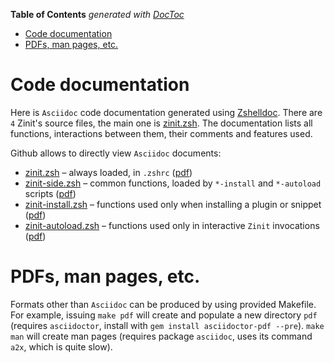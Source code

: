 <!-- START doctoc generated TOC please keep comment here to allow auto update -->
<!-- DON'T EDIT THIS SECTION, INSTEAD RE-RUN doctoc TO UPDATE -->
**Table of Contents**  *generated with [DocToc](https://github.com/thlorenz/doctoc)*

- [Code documentation](#code-documentation)
- [PDFs, man pages, etc.](#pdfs-man-pages-etc)

<!-- END doctoc generated TOC please keep comment here to allow auto update -->

# Code documentation

Here is `Asciidoc` code documentation generated using [Zshelldoc](https://github.com/z-shell/zshelldoc).
There are `4` Zinit's source files, the main one is [zinit.zsh](zinit.zsh.adoc). The documentation
lists all functions, interactions between them, their comments and features used.

Github allows to directly view `Asciidoc` documents:
 * [zinit.zsh](zinit.zsh.adoc) – always loaded, in `.zshrc` ([pdf](https://z-shell.github.io/zinit/wiki/zinit.zsh))
 * [zinit-side.zsh](zinit-side.zsh.adoc) – common functions, loaded by `*-install` and `*-autoload` scripts ([pdf](https://z-shell.github.io/zinit/wiki/zinit-side.zsh))
 * [zinit-install.zsh](zinit-install.zsh.adoc) – functions used only when installing a plugin or snippet ([pdf](https://z-shell.github.io/zinit/wiki/zinit-install.zsh))
 * [zinit-autoload.zsh](zinit-autoload.zsh.adoc) – functions used only in interactive `Zinit` invocations ([pdf](https://z-shell.github.io/zinit/wiki/zinit-autoload.zsh/))

# PDFs, man pages, etc.

Formats other than `Asciidoc` can be produced by using provided Makefile. For example, issuing
`make pdf` will create and populate a new directory `pdf` (requires `asciidoctor`, install with
`gem install asciidoctor-pdf --pre`). `make man` will create man pages (requires package `asciidoc`,
uses its command `a2x`, which is quite slow).
